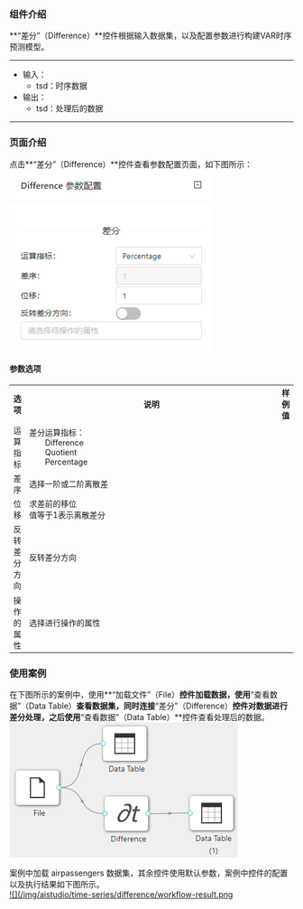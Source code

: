 ### 组件介绍
**“差分”（Difference）**控件根据输入数据集，以及配置参数进行构建VAR时序预测模型。

<hr/>

- 输入：
  - tsd：时序数据
- 输出：
  - tsd：处理后的数据

<hr/>


### 页面介绍
点击**“差分”（Difference）**控件查看参数配置页面，如下图所示：  
[ ![](/img/aistudio/time-series/difference/param.png) ](/img/aistudio/time-series/difference/param.png)

#### 参数选项
<table>
  <tr>
    <th>选项</th>
    <th width="650">说明</th>
    <th>样例值</th>
  </tr>
  <tr>
      <td>运算指标</td> 
      <td>
      差分运算指标：<br/>
      &emsp;&emsp;Difference<br/>
      &emsp;&emsp;Quotient<br/>
      &emsp;&emsp;Percentage
      </td> 
      <td></td>
  </tr>
  <tr>
      <td>差序</td> 
      <td>
      选择一阶或二阶离散差
      </td> 
      <td></td>
  </tr>
  <tr>
      <td>位移</td> 
      <td>
      求差前的移位<br/>
      值等于1表示离散差分
      </td> 
      <td></td>
  </tr>
  <tr>
      <td>反转差分方向</td> 
      <td>
      反转差分方向
      </td> 
      <td></td>
  </tr>
  <tr>
      <td>操作的属性</td> 
      <td>
      选择进行操作的属性
      </td> 
      <td></td>
  </tr>
</table>

### 使用案例
在下图所示的案例中，使用**“加载文件”（File）**控件加载数据，使用**“查看数据”（Data Table）**查看数据集，同时连接**“差分”（Difference）**控件对数据进行差分处理，之后使用**“查看数据”（Data Table）**控件查看处理后的数据。  
[ ![](/img/aistudio/time-series/difference/workflow.png) ](/img/aistudio/time-series/difference/workflow.png)

案例中加载 airpassengers 数据集，其余控件使用默认参数，案例中控件的配置以及执行结果如下图所示。   
[ ![](/img/aistudio/time-series/difference/workflow-result.png ](/img/aistudio/time-series/difference/workflow-result.png)